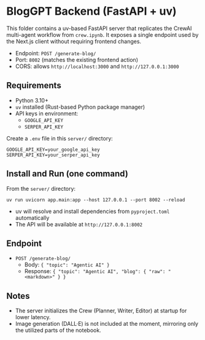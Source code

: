 # BlogGPT Backend (FastAPI + uv)

This folder contains a uv-based FastAPI server that replicates the CrewAI multi-agent workflow from `crew.ipynb`. It exposes a single endpoint used by the Next.js client without requiring frontend changes.

- Endpoint: `POST /generate-blog/`
- Port: `8002` (matches the existing frontend action)
- CORS: allows `http://localhost:3000` and `http://127.0.0.1:3000`

## Requirements
- Python 3.10+
- `uv` installed (Rust-based Python package manager)
- API keys in environment:
  - `GOOGLE_API_KEY`
  - `SERPER_API_KEY`

Create a `.env` file in this `server/` directory:

```
GOOGLE_API_KEY=your_google_api_key
SERPER_API_KEY=your_serper_api_key
```

## Install and Run (one command)
From the `server/` directory:

```
uv run uvicorn app.main:app --host 127.0.0.1 --port 8002 --reload
```

- uv will resolve and install dependencies from `pyproject.toml` automatically
- The API will be available at `http://127.0.0.1:8002`

## Endpoint
- `POST /generate-blog/`
  - Body: `{ "topic": "Agentic AI" }`
  - Response: `{ "topic": "Agentic AI", "blog": { "raw": "<markdown>" } }`

## Notes
- The server initializes the Crew (Planner, Writer, Editor) at startup for lower latency.
- Image generation (DALL·E) is not included at the moment, mirroring only the utilized parts of the notebook.
